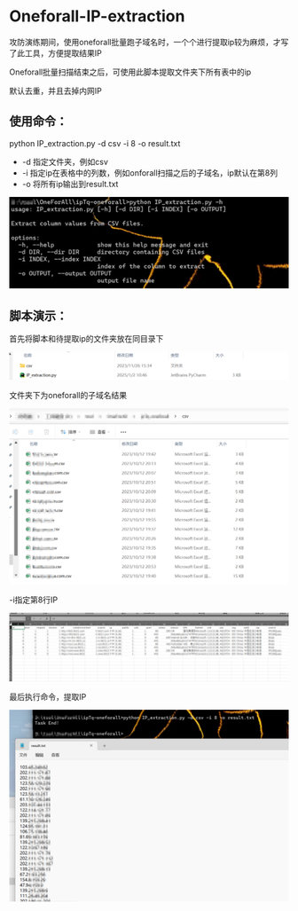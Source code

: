 # Oneforall-IP-extraction
攻防演练期间，使用oneforall批量跑子域名时，一个个进行提取ip较为麻烦，才写了此工具，方便提取结果IP

Oneforall批量扫描结束之后，可使用此脚本提取文件夹下所有表中的ip

默认去重，并且去掉内网IP

## 使用命令： ##
python IP_extraction.py -d csv -i 8 -o result.txt

- -d   指定文件夹，例如csv
- -i   指定ip在表格中的列数，例如onforall扫描之后的子域名，ip默认在第8列
- -o   将所有ip输出到result.txt

![](https://raw.githubusercontent.com/xhmcc/Oneforall-IP-extraction/refs/heads/main/images/1e7b61349fdb7b8ff94206d419193ba.png)
## 脚本演示： ##

首先将脚本和待提取ip的文件夹放在同目录下

![](https://raw.githubusercontent.com/xhmcc/Oneforall-IP-extraction/refs/heads/main/images/089be35bb16ae5597fd7cb80df377c9.png)

文件夹下为oneforall的子域名结果

![](https://raw.githubusercontent.com/xhmcc/Oneforall-IP-extraction/refs/heads/main/images/cdad5cca3c53620933e5bef7701c2e1.png)

-i指定第8行IP

![](https://raw.githubusercontent.com/xhmcc/Oneforall-IP-extraction/refs/heads/main/images/92ed5e12942fd483c5dba5fa8f2377d.png)

最后执行命令，提取IP

![](https://raw.githubusercontent.com/xhmcc/Oneforall-IP-extraction/refs/heads/main/images/9c7d9c0771e48738fc2d1ef59452e25.png)
